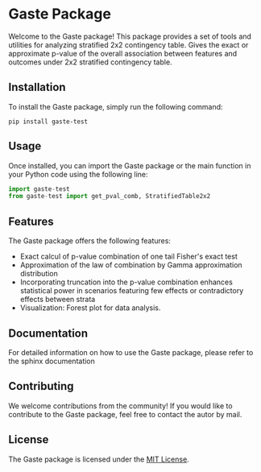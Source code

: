 # Gaste Package

Welcome to the Gaste package! This package provides a set of tools and utilities for analyzing stratified 2x2 contingency table. Gives the exact or approximate p-value of the overall association between features and outcomes under 2x2 stratified contingency table.

## Installation

To install the Gaste package, simply run the following command:

```
pip install gaste-test
```

## Usage

Once installed, you can import the Gaste package or the main function in your Python code using the following line:

```python
import gaste-test
from gaste-test import get_pval_comb, StratifiedTable2x2
```

## Features

The Gaste package offers the following features:

- Exact calcul of p-value combination of one tail Fisher's exact test
- Approximation of the law of combination by Gamma approximation distribution
- Incorporating truncation into the p-value combination enhances statistical power in scenarios featuring few effects or contradictory effects between strata
- Visualization: Forest plot for data analysis.

## Documentation

For detailed information on how to use the Gaste package, please refer to the sphinx documentation

## Contributing

We welcome contributions from the community! If you would like to contribute to the Gaste package, feel free to contact the autor by mail.

## License

The Gaste package is licensed under the [MIT License](https://github.com/your-username/gaste/LICENSE).
